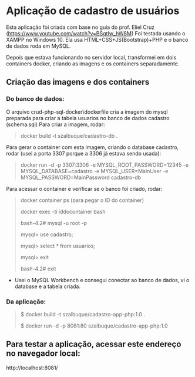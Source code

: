 Aplicação de cadastro de usuários
=================================
Esta aplicação foi criada com base no guia do prof. Eliel Cruz (https://www.youtube.com/watch?v=BSqtIw_hW8M)
Foi testada usando o XAMPP no Windows 10.
Ela usa HTML+CSS+JS(Bootstrap)+PHP  e o banco de dados roda em MySQL.

Depois que estava funcionando no servidor local, transformei em dois containers docker, criando as imagens e os containers separadamente.

## Criação das imagens e dos containers
### Do banco de dados:
O arquivo crud-php-sql-docker\dockerfile cria a imagem do mysql preparada para criar a tabela usuarios no banco de dados cadastro (schema.sql)
Para criar a imagem, rodar:
> docker build -t szalbuque/cadastro-db .  

Para gerar o container com esta imagem, criando o database cadastro, rodar (usei a porta 3307 porque a 3306 já estava sendo usada):
> docker run -d -p 3307:3306 -e MYSQL_ROOT_PASSWORD=12345 -e MYSQL_DATABASE=cadastro -e MYSQL_USER=MainUser -e MYSQL_PASSWORD=MainPassword cadastro-db

Para acessar o container e verificar se o banco foi criado, rodar:
> docker container ps (para pegar o ID do container)
> 
> docker exec -ti iddocontainer bash
> 
> bash-4.2# mysql -u root -p
> 
> mysql> use cadastro;
> 
> mysql> select * from usuarios;
> 
> mysql> exit
> 
> bash-4.2# exit

* Usei o MySQL Workbench e consegui conectar ao banco de dados, vi o database e a tabela criada.

### Da aplicação:
> $ docker build -t szalbuque/cadastro-app-php:1.0 .
>
> $ docker run -d -p 8081:80 szalbuque/cadastro-app-php:1.0

## Para testar a aplicação, acessar este endereço no navegador local:
http://localhost:8081/
